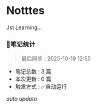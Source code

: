# Notttes
Jst Learning...





### 🚀笔记统计
> 最后同步 : 2025-10-19 12:55

- 笔记总数 : 3 篇
- 本次更新 : 0 篇
- 触发方式 : ✅自动运行

*auto updata*
